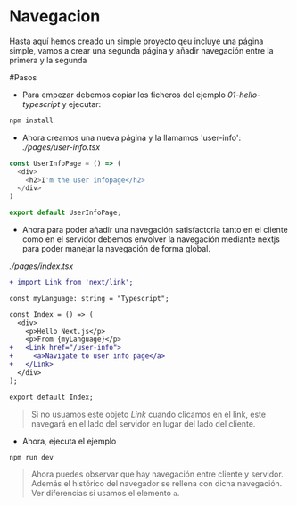 # Navegacion

Hasta aquí hemos creado un simple proyecto qeu incluye una página simple, vamos a crear una segunda página y añadir navegación entre la primera y la segunda

#Pasos

- Para empezar debemos copiar los ficheros del ejemplo _01-hello-typescript_ y ejecutar:

```bash
npm install
```

- Ahora creamos una nueva página y la llamamos 'user-info':
_./pages/user-info.tsx_

```typescript
const UserInfoPage = () => (
  <div>
    <h2>I'm the user infopage</h2>
  </div>
)

export default UserInfoPage;

```

- Ahora para poder añadir una navegación satisfactoria tanto en el cliente como en el servidor debemos envolver la navegación mediante nextjs para poder manejar la navegación de forma global.


_./pages/index.tsx_

```diff
+ import Link from 'next/link';

const myLanguage: string = "Typescript";

const Index = () => (
  <div>
    <p>Hello Next.js</p>
    <p>From {myLanguage}</p>
+   <Link href="/user-info">
+     <a>Navigate to user info page</a>
+   </Link>    
  </div>
);

export default Index;
```

> Si no usuamos este objeto _Link_ cuando clicamos en el link, este navegará en el lado del servidor en lugar del lado del cliente. 

- Ahora, ejecuta el ejemplo

```bash
npm run dev
```

> Ahora puedes observar que hay navegación entre cliente y servidor. Además el histórico del navegador se rellena con dicha navegación.
> Ver diferencias si usamos el elemento `a`.
